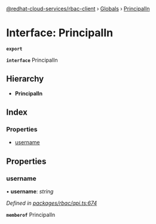 [@redhat-cloud-services/rbac-client](../README.md) › [Globals](../globals.md) › [PrincipalIn](principalin.md)

# Interface: PrincipalIn

**`export`** 

**`interface`** PrincipalIn

## Hierarchy

* **PrincipalIn**

## Index

### Properties

* [username](principalin.md#username)

## Properties

###  username

• **username**: *string*

*Defined in [packages/rbac/api.ts:674](https://github.com/RedHatInsights/javascript-clients/blob/master/packages/rbac/api.ts#L674)*

**`memberof`** PrincipalIn
